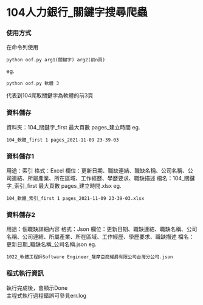 # 104人力銀行_關鍵字搜尋爬蟲

### 使用方式
在命令列使用
```
python oof.py arg1(關鍵字) arg2(前n頁)
```
eg. 
```
python oof.py 軟體 3
```
代表到104爬取關鍵字為軟體的前3頁

### 資料儲存
資料夾：104_關鍵字_first 最大頁數 pages_建立時間
eg.
```
104_軟體_first 1 pages_2021-11-09 23-39-03
```

### 資料儲存1
用途：索引
格式：Excel
欄位：更新日期、職缺連結、職缺名稱、公司名稱、公司連結、所屬產業、所在區域、工作經歷、學歷要求、職缺描述
檔名：104_關鍵字_索引_first 最大頁數 pages_建立時間.xlsx
eg.
```
104_軟體_索引_first 1 pages_2021-11-09 23-39-03.xlsx
```

### 資料儲存2
用途：個職缺詳細內容
格式：Json
欄位：更新日期、職缺連結、職缺名稱、公司名稱、公司連結、所屬產業、所在區域、工作經歷、學歷要求、職缺描述
檔名：更新日期_職缺名稱_公司名稱.json
eg.
```
1022_軟體工程師Software Engineer_薩摩亞商耀爵有限公司台灣分公司.json
```

### 程式執行資訊
執行完成後，會顯示Done<br>
主程式執行過程錯誤可參見err.log

